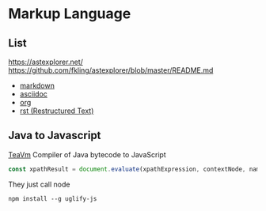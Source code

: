 # Markup Language


## List

https://astexplorer.net/
https://github.com/fkling/astexplorer/blob/master/README.md

* [markdown](markdown.md)
* [asciidoc](asciidoc.md)
* [org](orgmode.md)
* [rst (Restructured Text)](rst.md)


## Java to Javascript

[TeaVm](https://github.com/konsoletyper/teavm) Compiler of Java bytecode to JavaScript

```javascript
const xpathResult = document.evaluate(xpathExpression, contextNode, namespaceResolver, resultType, result);
```
They just call node
```uglify
npm install --g uglify-js
```
